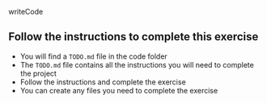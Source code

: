 writeCode
<!-- ... -->
## Follow the instructions to complete this exercise

- You will find a `TODO.md` file in the code folder
- The `TODO.md` file contains all the instructions you will need to complete the project
- Follow the instructions and complete the exercise
- You can create any files you need to complete the exercise

